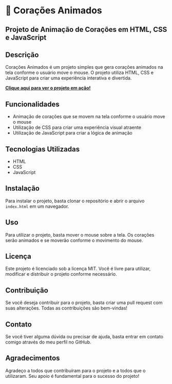💖 **Corações Animados**
=====================

**Projeto de Animação de Corações em HTML, CSS e JavaScript**
---------------------------------------------------------

**Descrição**
------------

Corações Animados é um projeto simples que gera corações animados na tela conforme o usuário move o mouse. O projeto utiliza HTML, CSS e JavaScript para criar uma experiência interativa e divertida.

**[Clique aqui para ver o projeto em ação!](https://mikaelmora1s.github.io/coracoes_animados/)**

**Funcionalidades**
-----------------

*   Animação de corações que se movem na tela conforme o usuário move o mouse
*   Utilização de CSS para criar uma experiência visual atraente
*   Utilização de JavaScript para criar a lógica de animação

**Tecnologias Utilizadas**
-------------------------

*   HTML
*   CSS
*   JavaScript

**Instalação**
--------------

Para instalar o projeto, basta clonar o repositório e abrir o arquivo `index.html` em um navegador.

**Uso**
-----

Para utilizar o projeto, basta mover o mouse sobre a tela. Os corações serão animados e se moverão conforme o movimento do mouse.

**Licença**
----------

Este projeto é licenciado sob a licença MIT. Você é livre para utilizar, modificar e distribuir o projeto conforme necessário.

**Contribuição**
--------------

Se você deseja contribuir para o projeto, basta criar uma pull request com suas alterações. Todas as contribuições são bem-vindas!

**Contato**
---------

Se você tiver alguma dúvida ou precisar de ajuda, basta entrar em contato comigo através do meu perfil no GitHub.

**Agradecimentos**
--------------

Agradeço a todos que contribuíram para o projeto e a todos que o utilizaram. Seu apoio é fundamental para o sucesso do projeto!


